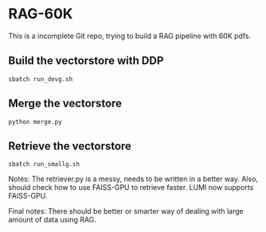 # RAG-60K

This is a incomplete Git repo, trying to build a RAG pipeline with 60K pdfs.


## Build the vectorstore with DDP
`sbatch run_devg.sh`

## Merge the vectorstore
`python merge.py`

## Retrieve the vectorstore
`sbatch run_smallg.sh`

Notes: The retriever.py is a messy, needs to be written in a better way. Also, should check how to use FAISS-GPU to retrieve faster. LUMI now supports FAISS-GPU.

Final notes: There should be better or smarter way of dealing with large amount of data using RAG.
